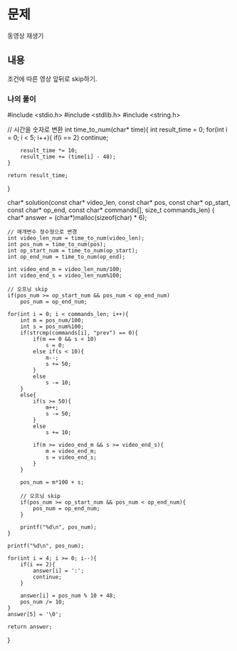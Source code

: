 # 문제
동영상 재생기

## 내용
조건에 따른 영상 앞뒤로 skip하기.

### 나의 풀이
#include <stdio.h>
#include <stdlib.h>
#include <string.h>

// 시간을 숫자로 변환
int time_to_num(char* time){
    int result_time = 0;
    for(int i = 0; i < 5; i++){
        if(i == 2)
            continue;
        
        result_time *= 10;
        result_time += (time[i] - 48);
    }
    
    return result_time;
} 

char* solution(const char* video_len, const char* pos, const char* op_start, const char* op_end, const char* commands[], size_t commands_len) {
    char* answer = (char*)malloc(sizeof(char) * 6);

    // 매개변수 정수형으로 변경
    int video_len_num = time_to_num(video_len);
    int pos_num = time_to_num(pos);
    int op_start_num = time_to_num(op_start);
    int op_end_num = time_to_num(op_end);
    
    int video_end_m = video_len_num/100;
    int video_end_s = video_len_num%100;

    // 오프닝 skip
    if(pos_num >= op_start_num && pos_num < op_end_num)
        pos_num = op_end_num;
    
    for(int i = 0; i < commands_len; i++){
        int m = pos_num/100;
        int s = pos_num%100;
        if(strcmp(commands[i], "prev") == 0){
            if(m == 0 && s < 10)
                s = 0;
            else if(s < 10){
                m--;
                s += 50;
            }
            else
                s -= 10;
        }
        else{
            if(s >= 50){
                m++;
                s -= 50;
            }
            else
                s += 10;
            
            if(m >= video_end_m && s >= video_end_s){
                m = video_end_m;
                s = video_end_s;
            }
        }
        
        pos_num = m*100 + s;

        // 오프닝 skip
        if(pos_num >= op_start_num && pos_num < op_end_num){
            pos_num = op_end_num;
        }
        
        printf("%d\n", pos_num);
    }
    
    printf("%d\n", pos_num);
    
    for(int i = 4; i >= 0; i--){
        if(i == 2){
            answer[i] = ':';
            continue;
        }
        
        answer[i] = pos_num % 10 + 48;
        pos_num /= 10;
    }
    answer[5] = '\0';
    
    return answer;
}
